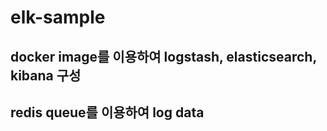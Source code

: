 # elk-sample

## docker image를 이용하여 logstash, elasticsearch, kibana 구성
## redis queue를 이용하여 log data 
